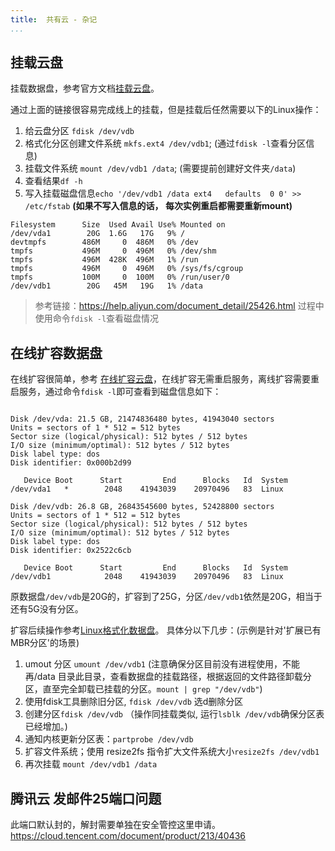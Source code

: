 ```yaml
---
title:  共有云 - 杂记
...
```


##  挂载云盘
挂载数据盘，参考官方文档[挂载云盘](https://help.aliyun.com/document_detail/25446.html)。 

通过上面的链接很容易完成线上的挂载，但是挂载后任然需要以下的Linux操作：
1. 给云盘分区 `fdisk /dev/vdb` 
2. 格式化分区创建文件系统  `mkfs.ext4 /dev/vdb1`; (通过`fdisk -l`查看分区信息)
3. 挂载文件系统 `mount /dev/vdb1 /data`; (需要提前创建好文件夹`/data`)
4. 查看结果`df -h`
5. 写入挂载磁盘信息`echo '/dev/vdb1 /data ext4   defaults  0 0' >> /etc/fstab`  **(如果不写入信息的话， 每次实例重启都需要重新mount)**

```
Filesystem      Size  Used Avail Use% Mounted on
/dev/vda1        20G  1.6G   17G   9% /
devtmpfs        486M     0  486M   0% /dev
tmpfs           496M     0  496M   0% /dev/shm
tmpfs           496M  428K  496M   1% /run
tmpfs           496M     0  496M   0% /sys/fs/cgroup
tmpfs           100M     0  100M   0% /run/user/0
/dev/vdb1        20G   45M   19G   1% /data
```

> 参考链接：https://help.aliyun.com/document_detail/25426.html  过程中使用命令`fdisk -l`查看磁盘情况


## 在线扩容数据盘
在线扩容很简单，参考 [在线扩容云盘](https://help.aliyun.com/document_detail/113316.html)，在线扩容无需重启服务，离线扩容需要重启服务，通过命令`fdisk -l`即可查看到磁盘信息如下：
```

Disk /dev/vda: 21.5 GB, 21474836480 bytes, 41943040 sectors
Units = sectors of 1 * 512 = 512 bytes
Sector size (logical/physical): 512 bytes / 512 bytes
I/O size (minimum/optimal): 512 bytes / 512 bytes
Disk label type: dos
Disk identifier: 0x000b2d99

   Device Boot      Start         End      Blocks   Id  System
/dev/vda1   *        2048    41943039    20970496   83  Linux

Disk /dev/vdb: 26.8 GB, 26843545600 bytes, 52428800 sectors
Units = sectors of 1 * 512 = 512 bytes
Sector size (logical/physical): 512 bytes / 512 bytes
I/O size (minimum/optimal): 512 bytes / 512 bytes
Disk label type: dos
Disk identifier: 0x2522c6cb

   Device Boot      Start         End      Blocks   Id  System
/dev/vdb1            2048    41943039    20970496   83  Linux
```
原数据盘`/dev/vdb`是20G的，扩容到了25G，分区`/dev/vdb1`依然是20G，相当于还有5G没有分区。

扩容后续操作参考[Linux格式化数据盘](https://help.aliyun.com/document_detail/25452.html)。 具体分以下几步：(示例是针对'扩展已有MBR分区'的场景)
1. umout 分区 `umount /dev/vdb1` (注意确保分区目前没有进程使用，不能再/data 目录此目录，查看数据盘的挂载路径，根据返回的文件路径卸载分区，直至完全卸载已挂载的分区。`mount | grep "/dev/vdb"`)
2. 使用fdisk工具删除旧分区,  `fdisk /dev/vdb` 选d删除分区
3. 创建分区`fdisk /dev/vdb` （操作同挂载类似, 运行`lsblk /dev/vdb`确保分区表已经增加。)
4. 通知内核更新分区表：`partprobe /dev/vdb`
5. 扩容文件系统；使用 resize2fs 指令扩大文件系统大小`resize2fs /dev/vdb1`
6. 再次挂载 `mount /dev/vdb1 /data`


## 腾讯云 发邮件25端口问题
此端口默认封的，解封需要单独在安全管控这里申请。
https://cloud.tencent.com/document/product/213/40436
